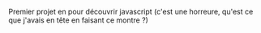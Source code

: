 Premier projet en pour découvrir javascript (c'est une horreure, qu'est ce que j'avais en tête en faisant ce montre ?)
